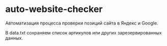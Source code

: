 # auto-website-checker
Автоматизация процесса проверки позиций сайта в Яндекс и Google.

В data.txt сохраняем список артикулов или других зарезервированных данных.

